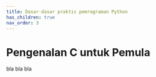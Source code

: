 ```yaml
---
title: Dasar-dasar praktis pemrograman Python
has_children: true
nav_order: 3
---
```


# Pengenalan C untuk Pemula

bla bla bla